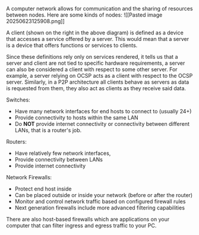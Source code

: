 A computer network allows for communication and the sharing of resources between nodes. Here are some kinds of nodes:
![[Pasted image 20250623125908.png]]

A client (shown on the right in the above diagram) is defined as a device that accesses a service offered by a server. This would mean that a server is a device that offers functions or services to clients.

Since these definitions rely only on services rendered, it tells us that a server and client are not tied to specific hardware requirements, a server can also be considered a client with respect to some other server. For example, a server relying on OCSP acts as a client with respect to the OCSP server. Similarly, in a P2P architecture all clients behave as servers as data is requested from them, they also act as clients as they receive said data.

Switches:
- Have many network interfaces for end hosts to connect to (usually 24+)
- Provide connectivity to hosts within the same LAN
- Do **NOT** provide internet connectivity or connectivity between different LANs, that is a router's job.

Routers:
- Have relatively few network interfaces, 
- Provide connectivity between LANs
- Provide internet connectivity

Network Firewalls:
- Protect end host inside
- Can be placed outside or inside your network (before or after the router)
- Monitor and control network traffic based on configured firewall rules
- Next generation firewalls include more advanced filtering capabilities 

There are also host-based firewalls which are applications on your computer that can filter ingress and egress traffic to your PC.

